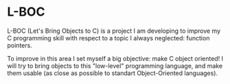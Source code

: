 # L-BOC
L-BOC (Let's Bring Objects to C) is a project I am developing to improve my C programming skill with respect to a topic I always neglected: function pointers.

To improve in this area I set myself a big objective: make C object oriented! I will try to bring objects to this "low-level" programming language, and make them usable (as close as possible to standart Object-Oriented languages).


